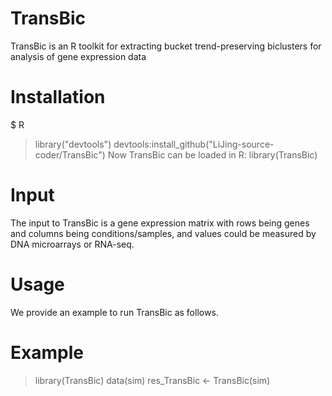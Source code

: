 # TransBic
TransBic is an R toolkit for extracting bucket trend-preserving biclusters for analysis of gene expression data
# Installation
$ R
> library("devtools")
> devtools:install_github("LiJing-source-coder/TransBic")
Now TransBic can be loaded in R:
> library(TransBic)
# Input
The input to TransBic is a gene expression matrix with rows being genes and columns being conditions/samples, and values could be measured by DNA microarrays or RNA-seq.
# Usage 
We provide an example to run TransBic as follows.
# Example
>library(TransBic)
>data(sim)
>res_TransBic <- TransBic(sim)
